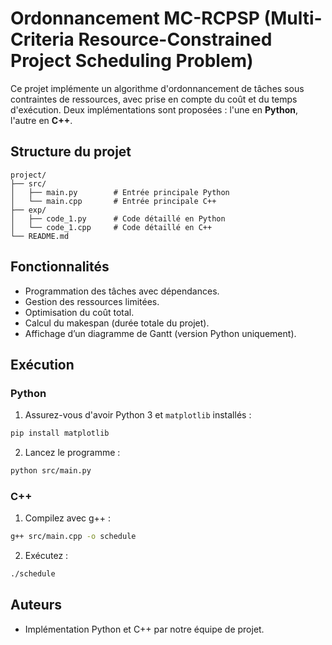 # Ordonnancement MC-RCPSP (Multi-Criteria Resource-Constrained Project Scheduling Problem)

Ce projet implémente un algorithme d'ordonnancement de tâches sous contraintes de ressources, avec prise en compte du coût et du temps d'exécution. Deux implémentations sont proposées : l'une en **Python**, l'autre en **C++**.

## Structure du projet

```
project/
├── src/
│   ├── main.py        # Entrée principale Python
│   └── main.cpp       # Entrée principale C++
├── exp/
│   ├── code_1.py      # Code détaillé en Python
│   └── code_1.cpp     # Code détaillé en C++
└── README.md
```

## Fonctionnalités

- Programmation des tâches avec dépendances.
- Gestion des ressources limitées.
- Optimisation du coût total.
- Calcul du makespan (durée totale du projet).
- Affichage d’un diagramme de Gantt (version Python uniquement).

## Exécution

### Python

1. Assurez-vous d'avoir Python 3 et `matplotlib` installés :
```bash
pip install matplotlib
```

2. Lancez le programme :
```bash
python src/main.py
```

### C++

1. Compilez avec g++ :
```bash
g++ src/main.cpp -o schedule
```

2. Exécutez :
```bash
./schedule
```

## Auteurs

- Implémentation Python et C++ par notre équipe de projet.
